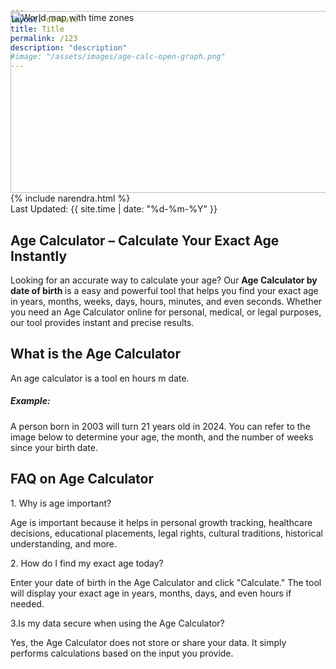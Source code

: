 ```yaml
---
layout: default
title: Title 
permalink: /123
description: "description"
#image: "/assets/images/age-calc-open-graph.png"
---
```

<style>
  
 </style> 
<main id="page-root">
<div class="peer" data-cid="skill-2"></div>
      
<div class="overflow-hidden gradient-blue-darker bg-gradient-to-tl bg-cover mb-14" style="margin-top:-110px">
 <section  class="mx-6 sm:mx-page-grid-sm md:mx-page-grid-md lg:mx-page-grid-lg xl:mx-auto xl:w-page-grid-xl gap-0 md:gap-0 lg:gap-4 xl:gap-4 pt-40 pb-8 lg:pb-6 col-span-12 grid grid-cols-11 items-center">
 <div  class="flex flex-col col-span-12 text-center items-center lg:col-span-8 lg:text-start lg:items-start">
 <div class="bg-white p-4 max-w-[800px] shadow-sm rounded-lg mx-auto text-gray-900 px-8 py-4 mb-0">
 <div class="mt-10 mb-4" data-cid="skill-talent-navigator-0">
 <div class="relative group"><img alt="World map with time zones" src="https://assets.toptal.io/images?url=https%3A%2F%2Ffrontier-assets.toptal.com%2F4c352138ec8f6058.png" class="block w-full h-auto object-top object-contain mix-blend-multiply relative z-10 pointer-events-none" width="600" height="291" /></div>
    </div>
      </div>
         </div>  
      </section>
        </div>  

 </main>

<script type="application/json" data-hid="skill-talent-navigator-0">{"skill":"Web Development"}</script>
<script src="https://frontier-assets.toptal.com/runtime~skill.6461af08f572f8d1.js" defer></script>
<script src="https://frontier-assets.toptal.com/45108.db06991634b57896.js" defer></script>
<script src="https://frontier-assets.toptal.com/4816.927263ca1d2cfe45.js" defer></script>
<script src="https://frontier-assets.toptal.com/40728.2093de0cf47418f6.js" defer></script>
<script src="https://frontier-assets.toptal.com/64622.12edca95b2eabcac.js" defer></script>
<script src="https://frontier-assets.toptal.com/91328.918df0b44b5cf799.js" defer></script>
<script src="https://frontier-assets.toptal.com/55145.0ba968d5c5d43b8f.js" defer></script>
<script src="https://frontier-assets.toptal.com/46591.a63b9cd0637b763e.js" defer></script>
<script src="https://frontier-assets.toptal.com/82658.b92819862678006e.js" defer></script>
<script src="https://frontier-assets.toptal.com/91168.0a82ab2beaeace6e.js" defer></script>
<script src="https://frontier-assets.toptal.com/11251.7ab5fa59b31defad.js" defer></script>
<script src="https://frontier-assets.toptal.com/11027.ba1486211243d418.js" defer></script>
<script src="https://frontier-assets.toptal.com/98163.8edff1797f9cd113.js" defer></script>
<script src="https://frontier-assets.toptal.com/43563.4bd9200af683f0c3.js" defer></script>
<script src="https://frontier-assets.toptal.com/51327.b34184dc76ce1867.js" defer></script>
<script src="https://frontier-assets.toptal.com/48365.838ca96cd6e59e35.js" defer></script>
<script src="https://frontier-assets.toptal.com/25737.71a05c6de44a096e.js" defer></script>
<script src="https://frontier-assets.toptal.com/8459.66d6162c46ab7cd0.js" defer></script>
<script src="https://frontier-assets.toptal.com/99879.64e02ea6c8b39cd7.js" defer></script>
<script src="https://frontier-assets.toptal.com/76000.872490b155577f2f.js" defer></script>
<script src="https://frontier-assets.toptal.com/16605.c9a1f0d4b4a31bb6.js" defer></script>
<script src="https://frontier-assets.toptal.com/skill.706096dc7cc75993.js" defer></script>




<!-- Article Content -->
 <div class="article-container">
      <div class="d-flex flex-wrap justify-content-between align-items-center mb-4 pb-3 border-bottom">
        <div class="d-flex align-items-center">
          <div class=" p-2 "></div>
          <div>{% include narendra.html %}</div>
        </div>
        <div class="text-muted p-3">
          <i class="fas fa-calendar me-1"></i>Last Updated: {{ site.time | date: "%d-%m-%Y" }}
        </div>
      </div>

<!-- Section -->
<section class="mb-5">
 <h2>Age Calculator – Calculate Your Exact Age Instantly</h2>
  <p>Looking for an accurate way to calculate your age? Our <strong>Age Calculator by date of birth </strong>is a easy and powerful tool that helps you find your exact age in years, months, weeks, days, hours, minutes, and even seconds. Whether you need an Age Calculator online for personal, medical, or legal purposes, our tool provides instant and precise results.</p>
  <h2 class="card-title text-primary">What is the Age Calculator</h2>
   <p class="card-text">An age calculator is a tool en hours m date.</p>
                       
 <!-- highlight-box-->
 <div class="highlight-box">
   <h5><i class="fas fa-lightbulb text-warning me-2"></i>Example:</h5>
    <p class="mb-0">A person born in 2003 will turn 21 years old in 2024. You can refer to the image below to determine your age, the month, and the number of weeks since your birth date.</p>
    </div>
</section>
      <!-- FAQ Section -->
      <section class="mb-5">
        <h2 class="mb-4">FAQ on Age Calculator</h2>
        <div class="card mb-3 border-0 bg-light">
          <div class="card-body ">
            <div class="fw-bold text-primary">1. Why is age important?</div>
            <p class="mb-0"> Age is important because it helps in personal growth tracking, healthcare decisions, educational placements, legal rights, cultural traditions, historical understanding, and more.</p>
          </div>
        </div>
        <div class="card mb-3 border-0 bg-light">
          <div class="card-body ">
            <div class="fw-bold text-primary"> 2. How do I find my exact age today?</div>
            <p class="mb-0">Enter your date of birth in the Age Calculator and click "Calculate." The tool will display your exact age in years, months, days, and even hours if needed.</p>
          </div>
        </div>
        <div class="card mb-3 border-0 bg-light">
          <div class="card-body ">
            <div class="fw-bold text-primary"> 3.Is my data secure when using the Age Calculator? </div>
            <p class="mb-0"> Yes, the Age Calculator does not store or share your data. It simply performs calculations based on the input you provide.</p>
          </div>
        </div>
         </section>
    </div>

<script src="{{ '/assets/js/age-calculator.js' | relative_url }}"></script>


